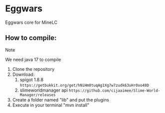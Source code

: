 # Eggwars
Eggwars core for MineLC

## How to compile:
> [!NOTE]
> We need java 17 to compile
1) Clone the repository
2) Download:
   1) spigot 1.8.8 ```https://getbukkit.org/get/hNiHm0tuqAg1Xg7w7zudk63uHr0xo48D```
   2) slimeworldmanager api ```https://github.com/cijaaimee/Slime-World-Manager/releases```
4) Create a folder named "lib" and put the plugins
5) Execute in your terminal "mvn install"


